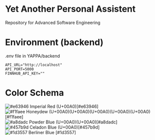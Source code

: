 # Yet Another Personal Assistent
Repository for Advanced Software Engineering

# Environment (backend)

.env file in YAPPA/backend

```env
API_URL="http://localhost"
API_PORT=5000
FINNHUB_API_KEY=""
```

# Color Schema
![#e63946](https://placehold.it/15/e63946/000000?text=+) Imperial Red (U+00A0)[#e63946]<br>
![#f1faee](https://placehold.it/15/f1faee/000000?text=+) Honeydew (U+00A0)(U+00A0)(U+00A0)(U+00A0)(U+00A0)[#f1faee]<br>
![#a8dadc](https://placehold.it/15/a8dadc/000000?text=+) Powder Blue (U+00A0)(U+00A0)[#a8dadc]<br>
![#457b9d](https://placehold.it/15/457b9d/000000?text=+) Celadon Blue (U+00A0)[#457b9d]<br>
![#1d3557](https://placehold.it/15/1d3557/000000?text=+) Berliner Blue [#1d3557]<br>
